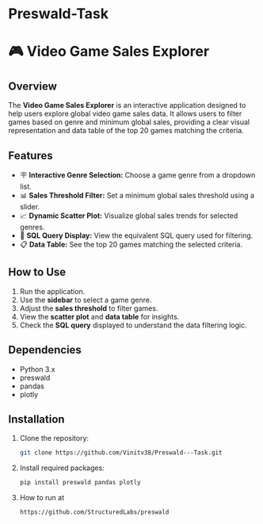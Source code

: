 # Preswald-Task

# 🎮 Video Game Sales Explorer

## Overview
The **Video Game Sales Explorer** is an interactive application designed to help users explore global video game sales data. It allows users to filter games based on genre and minimum global sales, providing a clear visual representation and data table of the top 20 games matching the criteria.

## Features
- 🪧 **Interactive Genre Selection:** Choose a game genre from a dropdown list.
- 📊 **Sales Threshold Filter:** Set a minimum global sales threshold using a slider.
- 📈 **Dynamic Scatter Plot:** Visualize global sales trends for selected genres.
- 🧠 **SQL Query Display:** View the equivalent SQL query used for filtering.
- 📋 **Data Table:** See the top 20 games matching the selected criteria.

## How to Use
1. Run the application.
2. Use the **sidebar** to select a game genre.
3. Adjust the **sales threshold** to filter games.
4. View the **scatter plot** and **data table** for insights.
5. Check the **SQL query** displayed to understand the data filtering logic.

## Dependencies
- Python 3.x
- preswald
- pandas
- plotly

## Installation
1. Clone the repository:
   ```bash
   git clone https://github.com/Vinitv38/Preswald---Task.git
   ```
2. Install required packages:
   ```bash
   pip install preswald pandas plotly
   ```
3. How to run at
   ```bash
   https://github.com/StructuredLabs/preswald
   ```
